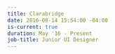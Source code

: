 ```yaml
---
title: Clarabridge
date: 2016-08-14 15:54:00 -04:00
is-current: true
duration: May '16 - Present
job-title: Junior UI Designer
---
```


